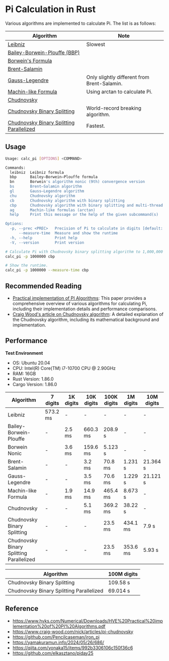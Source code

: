 # Pi Calculation in Rust

Various algorithms are implemented to calculate Pi. The list is as follows:

| Algorithm | Note |
| --------- | --- |
| [Leibniz](https://en.wikipedia.org/wiki/Leibniz_formula_for_π) | Slowest |
| [Bailey-Borwein-Plouffe (BBP)](https://en.wikipedia.org/wiki/Bailey%E2%80%93Borwein%E2%80%93Plouffe_formula) | |
| [Borwein's Formula](https://en.wikipedia.org/wiki/Borwein%27s_algorithm#Nonic_convergence) | |
| [Brent-Salamin](https://mathworld.wolfram.com/Brent-SalaminFormula.html) | |
| [Gauss-Legendre](https://en.wikipedia.org/wiki/Gauss%E2%80%93Legendre_algorithm) | Only slightly different from Brent-Salamin. |
| [Machin-like Formula](https://en.wikipedia.org/wiki/Machin-like_formula#Two-term_formulas) | Using arctan to calculate Pi. |
| [Chudnovsky](https://en.wikipedia.org/wiki/Chudnovsky_algorithm) | |
| [Chudnovsky Binary Splitting](https://www.craig-wood.com/nick/articles/pi-chudnovsky/) | World-record breaking algorithm. |
| [Chudnovsky Binary Splitting Parallelized](https://yamakuramun.info/2024/05/26/686/) | Fastest. |

## Usage

```bash
Usage: calc_pi [OPTIONS] <COMMAND>

Commands:
  leibniz  Leibniz formula
  bbp      Bailey–Borwein–Plouffe formula
  bn       Borwein's algorithm nonic (9th) convergence version
  bs       Brent–Salamin algorithm
  gl       Gauss–Legendre algorithm
  chu      Chudnovsky algorithm
  cb       Chudnovsky algorithm with binary splitting
  cbp      Chudnovsky algorithm with binary splitting and multi-thread
  ag       Machin-like formulas (arctan)
  help     Print this message or the help of the given subcommand(s)

Options:
  -p, --prec <PREC>   Precision of Pi to calculate in digits [default: 1000]
      --measure-time  Measure and show the runtime
  -h, --help          Print help
  -V, --version       Print version
```

```bash
# Calculate Pi with Chudnovsky binary splitting algorithm to 1,000,000 digits.
calc_pi -p 1000000 cbp

# Show the runtime.
calc_pi -p 1000000 --measure-time cbp

```

## Recommended Reading
- [Practical implementation of PI Algorithms](https://www.hvks.com/Numerical/Downloads/HVE%20Practical%20implementation%20of%20PI%20Algorithms.pdf): This paper provides a comprehensive overview of various algorithms for calculating Pi, including their implementation details and performance comparisons.
- [Craig Wood's article on Chudnovsky algorithm](https://www.craig-wood.com/nick/articles/pi-chudnovsky): A detailed explanation of the Chudnovsky algorithm, including its mathematical background and implementation.

## Performance

**Test Environment**
- OS: Ubuntu 20.04
- CPU: Intel(R) Core(TM) i7-10700 CPU @ 2.90GHz
- RAM: 16GB
- Rust Version: 1.86.0
- Cargo Version: 1.86.0

| Algorithm | 7 digits |  1K digits | 10K digits | 100K digits | 1M digits | 10M digits |
| --------- | -------- |  ------------ | ------------- | -------------- | ---------------- | ----------------  |
| Leibniz | 573.2 ms | - | - | - | - | - |
| Bailey-Borwein-Plouffe | -  | 2.5 ms | 660.3 ms | 208.9 s | - | - |
| Borwein Nonic | - | 3.6 ms | 159.6 ms | 5.123 s | - | - |
| Brent-Salamin | - | - | 3.2 ms | 70.8 ms | 1.231 s | 21.364 s |
| Gauss-Legendre | - | - | 3.5 ms | 70.6 ms | 1.229 s | 21.121 s |
| Machin-like Formula  | - | 1.9 ms | 14.9 ms | 465.4 ms | 8.673 s | - |
| Chudnovsky | - | - | 5.1 ms | 369.2 ms | 38.22 s | - |
| Chudnovsky Binary Splitting | - | - | - | 23.5 ms | 434.1 ms | 7.9 s |
| Chudnovsky Binary Splitting Parallelized | - | - | - | 23.5 ms | 353.6 ms | 5.93 s |

| Algorithm | 100M digits |
| --------- | ----------- |
| Chudnovsky Binary Splitting | 109.58 s |
| Chudnovsky Binary Splitting Parallelized | 69.014 s |

## Reference
- https://www.hvks.com/Numerical/Downloads/HVE%20Practical%20implementation%20of%20PI%20Algorithms.pdf
- https://www.craig-wood.com/nick/articles/pi-chudnovsky
- https://github.com/Pencilcaseman/iron_pi
- https://yamakuramun.info/2024/05/26/686/
- https://qiita.com/yonaka15/items/992b3306106c150f36c6
- https://github.com/elkasztano/piday25

